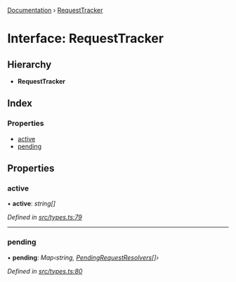 [Documentation](../README.md) › [RequestTracker](requesttracker.md)

# Interface: RequestTracker

## Hierarchy

* **RequestTracker**

## Index

### Properties

* [active](requesttracker.md#active)
* [pending](requesttracker.md#pending)

## Properties

###  active

• **active**: *string[]*

*Defined in [src/types.ts:79](https://github.com/badbatch/getta/blob/607bb92/src/types.ts#L79)*

___

###  pending

• **pending**: *Map‹string, [PendingRequestResolvers](pendingrequestresolvers.md)[]›*

*Defined in [src/types.ts:80](https://github.com/badbatch/getta/blob/607bb92/src/types.ts#L80)*
